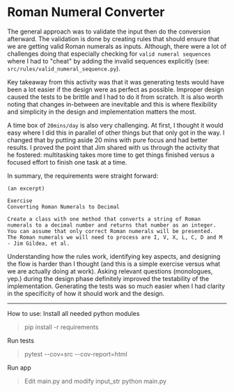 # Roman Numeral Converter

The general approach was to validate the input then do the conversion afterward. The validation is done by creating rules that should ensure that we are getting valid Roman numerals as inputs. Although, there were a lot of challenges doing that especially checking for `valid numeral sequences` where I had to "cheat" by adding the invalid sequences explicitly (see: `src/rules/valid_numeral_sequence.py`).

Key takeaway from this activity was that it was generating tests would have been a lot easier if the design were as perfect as possible. Improper design caused the tests to be brittle and I had to do it from scratch.
It is also worth noting that changes in-between are inevitable and this is where flexibility and simplicity in the design and implementation matters the most.

A time box of `20mins/day` is also very challenging. At first, I thought it would easy where I did this in parallel of other things but that only got in the way. I changed that by putting aside 20 mins with pure focus and had better results. I proved the point that Jim shared with us through the activity that he fostered: multitasking takes more time to get things finished versus a focused effort to finish one task at a time.


In summary, the requirements were straight forward:

`(an excerpt)`
```
Exercise
Converting Roman Numerals to Decimal

Create a class with one method that converts a string of Roman numerals to a decimal number and returns that number as an integer.  
You can assume that only correct Roman numerals will be presented.  The Roman numerals we will need to process are I, V, X, L, C, D and M
- Jim Gildea, et al.
```

Understanding how the rules work, identifying key aspects, and designing the flow is harder than I thought (and this is a simple exercise versus what we are actually doing at work). Asking relevant questions (monologues, yep.) during the design phase definitely improved the testability of the implementation.
Generating the tests was so much easier when I had clarity in the specificity of how it should work and the design. 

---
How to use:
Install all needed python modules
> pip install -r requirements

Run tests
> pytest --cov=src --cov-report=html

Run app
> Edit main.py and modify input_str
> python main.py
